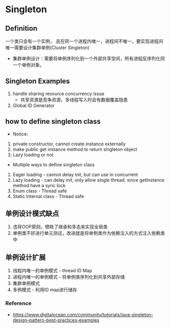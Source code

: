 # Singleton
## Definition
一个类只会有一个实例， 且在同一个进程内唯一，进程间不唯一，要实现进程间唯一需要设计集群单例(Cluster Singleton)
- 集群单例设计：需要将单例序列化到一个外部共享空间，所有进程反序列化同一个单例对象。

## Singleton Examples
1. handle sharing resource concurrency issue
    - 共享资源是竞争资源，多线程写入时会有数据覆盖隐患
2. Global ID Generator

## how to define singleton class
- Notice:
1. private constructor, cannot create instance externally
2. make public get instance method to return singleton object
3. Lazy loading or not

- Multiple ways to define singleton class
1. Eager loading - cannot delay init, but can use in concurrent
2. Lazy loading - can delay init, only allow single thread. since getInstance method have a sync lock
3. Enum class - Thread safe
4. Static Internal class - Thread safe

## 单例设计模式缺点
1. 违背OOP原则，牺牲了继承和多态来实现全局类
2. 单例类不好进行单元测试，改进就是将单例类作为依赖注入的方式注入依赖类中

## 单例设计扩展
1. 线程内唯一的单例模式 - thread ID Map
2. 进程内唯一的单例模式 - 将单例类序列化到共享外部存储
3. 集群单例模式
4. 多例模式 - 利用ID map进行储存

### Reference
- https://www.digitalocean.com/community/tutorials/java-singleton-design-pattern-best-practices-examples